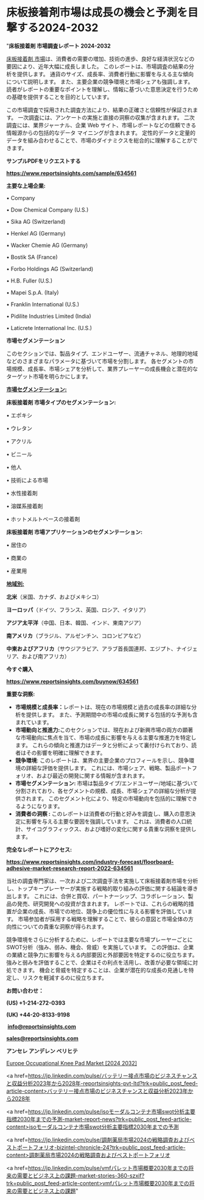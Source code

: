 # 床板接着剤市場は成長の機会と予測を目撃する2024-2032

"<strong>床板接着剤 市場調査レポート 2024-2032</strong>

<a href=https://www.reportsinsights.com/sample/634561>床板接着剤 市場</a>は、消費者の需要の増加、技術の進歩、良好な経済状況などの要因により、近年大幅に成長しました。 このレポートは、市場調査の結果の分析を提供します。 通貨のサイズ、成長率、消費者行動に影響を与える主な傾向について説明します。 また、主要企業の競争環境と市場シェアも強調します。 読者がレポートの重要なポイントを理解し、情報に基づいた意思決定を行うための基礎を提供することを目的としています。

この市場調査で採用された調査方法により、結果の正確さと信頼性が保証されます。 一次調査には、アンケートの実施と直接の洞察の収集が含まれます。 二次調査には、業界ジャーナル、企業 Web サイト、市場レポートなどの信頼できる情報源からの包括的なデータ マイニングが含まれます。 定性的データと定量的データを組み合わせることで、市場のダイナミクスを総合的に理解することができます。

<strong><b>サンプルPDFをリクエストする</b></strong>

<a href=https://www.reportsinsights.com/sample/634561><strong><u>https://www.reportsinsights.com/sample/634561</u></strong></a>

<strong>主要な上場企業:</strong>

• Company

• Dow Chemical Company (U.S.)

• Sika AG (Switzerland)

• Henkel AG (Germany)

• Wacker Chemie AG (Germany)

• Bostik SA (France)

• Forbo Holdings AG (Switzerland)

• H.B. Fuller (U.S.)

• Mapei S.p.A. (Italy)

• Franklin International (U.S.)

• Pidilite Industries Limited (India)

• Laticrete International Inc. (U.S.)

<strong>市場セグメンテーション</strong>

このセクションでは、製品タイプ、エンドユーザー、流通チャネル、地理的地域などのさまざまなパラメータに基づいて市場を分割します。 各セグメントの市場規模、成長率、市場シェアを分析して、業界プレーヤーの成長機会と潜在的なターゲット市場を明らかにします。

<strong><u>市場セグメンテーション</u></strong><strong><u>:</u></strong>

<strong>床板接着剤 市場タイプのセグメンテーション:</strong>

• エポキシ

• ウレタン

• アクリル

• ビニール

• 他人

• 技術による市場

• 水性接着剤

• 溶媒系接着剤

• ホットメルトベースの接着剤

<strong>床板接着剤 市場アプリケーションのセグメンテーション:</strong>

• 居住の

• 商業の

• 産業用

<strong><u>地域別</u></strong><strong><u>:</u></strong>

<strong>北米</strong>（米国、カナダ、およびメキシコ）

<strong>ヨーロッパ</strong>（ドイツ、フランス、英国、ロシア、イタリア）

<strong>アジア太平洋</strong>（中国、日本、韓国、インド、東南アジア）

<strong>南アメリカ</strong>（ブラジル、アルゼンチン、コロンビアなど）

<strong>中東およびアフリカ</strong>（サウジアラビア、アラブ首長国連邦、エジプト、ナイジェリア、および南アフリカ）

<strong>今すぐ購入</strong>

<a href=https://www.reportsinsights.com/buynow/634561><strong><u>https://www.reportsinsights.com/buynow/634561</u></strong></a>

<strong>重要な洞察:</strong>
<ul>
  <li><strong>市場規模と成長率：</strong>レポートは、現在の市場規模と過去の成長率の詳細な分析を提供します。 また、予測期間中の市場の成長に関する包括的な予測も含まれています。</li>
  <li><strong>市場動向と推進力:</strong>このセクションでは、現在および新興市場の両方の顕著な市場動向に焦点を当て、市場の成長に影響を与える主要な推進力を特定します。 これらの傾向と推進力はデータと分析によって裏付けられており、読者はその影響を明確に理解できます。</li>
  <li><strong>競争環境</strong>: このレポートは、業界の主要企業のプロフィールを示し、競争環境の詳細な評価を提供します。 これには、市場シェア、戦略、製品ポートフォリオ、および最近の開発に関する情報が含まれます。</li>
  <li><strong>市場セグメンテーション: </strong>市場は製品タイプ/エンドユーザー/地域に基づいて分割されており、各セグメントの規模、成長、市場シェアの詳細な分析が提供されます。 このセグメント化により、特定の市場動向を包括的に理解できるようになります。</li>
  <li><strong>消費者の洞察 : </strong>このレポートは消費者の行動と好みを調査し、購入の意思決定に影響を与える主要な要因を強調しています。 これは、消費者の人口統計、サイコグラフィックス、および嗜好の変化に関する貴重な洞察を提供します。</li>
</ul>
<strong>完全なレポートにアクセス:</strong>

<a href=https://www.reportsinsights.com/industry-forecast/floorboard-adhesive-market-research-report-2022-634561><strong><u><b>https://www.reportsinsights.com/industry-forecast/floorboard-adhesive-market-research-report-2022-634561</b></u></strong></a>

当社の調査専門家は、一次および二次調査手法を実施して床板接着剤市場を分析し、トップキープレーヤーが実施する戦略的取り組みの評価に関する結論を導き出します。 これには、合併と買収、パートナーシップ、コラボレーション、製品の発売、研究開発への投資が含まれます。 レポートでは、これらの戦略的措置が企業の成長、市場での地位、競争上の優位性に与える影響を評価しています。 市場参加者が採用する戦略を理解することで、彼らの意図と市場全体の方向性についての貴重な洞察が得られます。

競争環境をさらに分析するために、レポートでは主要な市場プレーヤーごとにSWOT分析（強み、弱み、機会、脅威）を実施しています。 この評価は、企業の業績と競争力に影響を与える内部要因と外部要因を特定するのに役立ちます。 強みと弱みを評価することで、企業はその利点を活用し、改善が必要な領域に対処できます。 機会と脅威を特定することは、企業が潜在的な成長の見通しを特定し、リスクを軽減するのに役立ちます。

<strong>お問い合わせ：</strong>

<strong>(US) +1-214-272-0393</strong>

<strong>(UK) +44-20-8133-9198</strong>

<strong> </strong><a href=info@reportsinsights.com><strong><u>info@reportsinsights.com</u></strong></a>

<a href=sales@reportsinsights.com><strong><u>sales@reportsinsights.com</u></strong></a>

<strong>アンセレ アンデレン ベリヒテ</strong>

<a href=https://www.linkedin.com/pulse/europe-occupational-knee-pad-market-in-depth-evjaf/>Europe Occupational Knee Pad Market [2024 2032]</a>

<a href=https://jp.linkedin.com/pulse/バッテリー接点市場のビジネスチャンスと収益分析2023年から2028年-reportsinsights-pvt-ltd?trk=public_post_feed-article-content>バッテリー接点市場のビジネスチャンスと収益分析2023年から2028年</a>

<a href=https://jp.linkedin.com/pulse/isoモーダルコンテナ市場swot分析主要指標2030年までの予測-market-report-news?trk=public_post_feed-article-content>isoモーダルコンテナ市場swot分析主要指標2030年までの予測</a>

<a href=https://jp.linkedin.com/pulse/調剤薬局市場2024の戦略調査およびベストポートフォリオ-bizintel-chronicle-24?trk=public_post_feed-article-content>調剤薬局市場2024の戦略調査およびベストポートフォリオ</a>

<a href=https://jp.linkedin.com/pulse/vmfパレット市場概要2030年までの将来の需要とビジネス上の課題-market-stories-360-szxif?trk=public_post_feed-article-content>vmfパレット市場概要2030年までの将来の需要とビジネス上の課題</a>"
